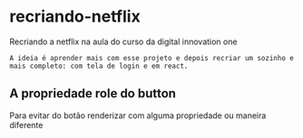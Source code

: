 # recriando-netflix
Recriando a netflix na aula do curso da digital innovation one

`A ideia é aprender mais com esse projeto e depois recriar um sozinho e mais completo: com tela de login e em react.`

## A propriedade role do button

Para evitar do botão renderizar com alguma propriedade ou maneira diferente